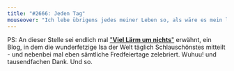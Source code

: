 ```yaml
---
title: "#2666: Jeden Tag"
mouseover: "Ich lebe übrigens jedes meiner Leben so, als wäre es mein letztes."
---
```


PS: 
An dieser Stelle sei endlich mal <a href="http://isas-leben.blogspot.de/" title="Viel Lärm um nichts">"<strong>Viel Lärm um nichts</strong>"</a> erwähnt, ein Blog, in dem die wunderfetzige Isa der Welt täglich Schlauschönstes mitteilt - und nebenbei mal eben sämtliche Fredfeiertage zelebriert. 
Wuhuu! und tausendfachen Dank.
Und so.


